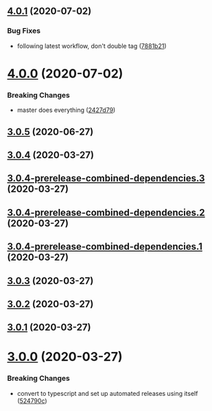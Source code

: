 ## [4.0.1](https://github.com/sprucelabsai/sprucelabs-semantic-release/compare/v4.0.0...v4.0.1) (2020-07-02)


### Bug Fixes

* following latest workflow, don't double tag ([7881b21](https://github.com/sprucelabsai/sprucelabs-semantic-release/commit/7881b21))

# [4.0.0](https://github.com/sprucelabsai/sprucelabs-semantic-release/compare/v3.0.5...v4.0.0) (2020-07-02)


### Breaking Changes

* master does everything ([2427d79](https://github.com/sprucelabsai/sprucelabs-semantic-release/commit/2427d79))

## [3.0.5](https://github.com/sprucelabsai/sprucelabs-semantic-release/compare/v3.0.4...v3.0.5) (2020-06-27)

## [3.0.4](https://github.com/sprucelabsai/sprucelabs-semantic-release/compare/v3.0.3...v3.0.4) (2020-03-27)

## [3.0.4-prerelease-combined-dependencies.3](https://github.com/sprucelabsai/sprucelabs-semantic-release/compare/v3.0.4-prerelease-combined-dependencies.2...v3.0.4-prerelease-combined-dependencies.3) (2020-03-27)

## [3.0.4-prerelease-combined-dependencies.2](https://github.com/sprucelabsai/sprucelabs-semantic-release/compare/v3.0.4-prerelease-combined-dependencies.1...v3.0.4-prerelease-combined-dependencies.2) (2020-03-27)

## [3.0.4-prerelease-combined-dependencies.1](https://github.com/sprucelabsai/sprucelabs-semantic-release/compare/v3.0.3...v3.0.4-prerelease-combined-dependencies.1) (2020-03-27)

## [3.0.3](https://github.com/sprucelabsai/sprucelabs-semantic-release/compare/v3.0.2...v3.0.3) (2020-03-27)

## [3.0.2](https://github.com/sprucelabsai/sprucelabs-semantic-release/compare/v3.0.1...v3.0.2) (2020-03-27)

## [3.0.1](https://github.com/sprucelabsai/sprucelabs-semantic-release/compare/v3.0.0...v3.0.1) (2020-03-27)

# [3.0.0](https://github.com/sprucelabsai/sprucelabs-semantic-release/compare/v2.0.9...v3.0.0) (2020-03-27)


### Breaking Changes

* convert to typescript and set up automated releases using itself ([524790c](https://github.com/sprucelabsai/sprucelabs-semantic-release/commit/524790c))

